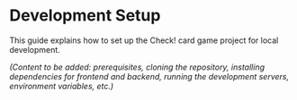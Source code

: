 # Development Setup

This guide explains how to set up the Check! card game project for local development.

*(Content to be added: prerequisites, cloning the repository, installing dependencies for frontend and backend, running the development servers, environment variables, etc.)* 